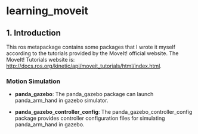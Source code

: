 # learning_moveit

## 1. Introduction

This ros metapackage contains some packages that I wrote it myself according to the tutorials provided by the MoveIt! official website. The MoveIt! Tutorials website is: http://docs.ros.org/kinetic/api/moveit_tutorials/html/index.html.

### Motion Simulation

- **panda_gazebo**: The panda_gazebo package can launch panda_arm_hand in gazebo simulator.

- **panda_gazebo_controller_config**: The panda_gazebo_controller_config package provides controller configuration files for simulating panda_arm_hand in gazebo.
